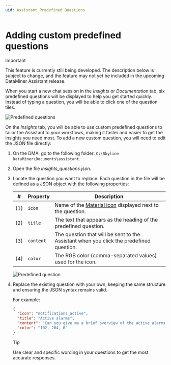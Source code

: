 ```yaml
---
uid: Assistant_Predefined_Questions
---
```


# Adding custom predefined questions

> [!IMPORTANT]
> This feature is currently still being developed. The description below is subject to change, and the feature may not yet be included in the upcoming DataMiner Assistant release.

When you start a new chat session in the *Insights* or *Documentation* tab, six predefined questions will be displayed to help you get started quickly. Instead of typing a question, you will be able to click one of the question tiles.

![Predefined questions](~/dataminer/images/Assistant_PredefinedQuestions.gif)

On the *Insights* tab, you will be able to use custom predefined questions to tailor the Assistant to your workflows, making it faster and easier to get the insights you need most. To add a new custom question, you will need to edit the JSON file directly:

1. On the DMA, go to the following folder: `C:\Skyline DataMiner\Documents\assistant`.

1. Open the file *insights_questions.json*.

1. Locate the question you want to replace. Each question in the file will be defined as a JSON object with the following properties:

   | # | Property | Description |
   |:--:|--|--|
   | (1) | `icon` | Name of the [Material icon](https://fonts.google.com/icons) displayed next to the question. |
   | (2) | `title` | The text that appears as the heading of the predefined question. |
   | (3) | `content` | The question that will be sent to the Assistant when you click the predefined question. |
   | (4) | `color` | The RGB color (comma-separated values) used for the icon. |

   ![Predefined question](~/dataminer/images/Assistant_Predefined_Question.png)

1. Replace the existing question with your own, keeping the same structure and ensuring the JSON syntax remains valid.

   For example:

   ```json
   {
     "icon": "notifications_active",
     "title": "Active alarms",
     "content": "Can you give me a brief overview of the active alarms in my system?",
     "color": "102, 204, 0"
   }
   ```

   > [!TIP]
   > Use clear and specific wording in your questions to get the most accurate responses.
